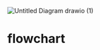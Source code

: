 ![Untitled Diagram drawio (1)](https://user-images.githubusercontent.com/93336975/141968520-6b525482-0cf8-452d-a37b-d9bbabb08f04.png)
# flowchart
